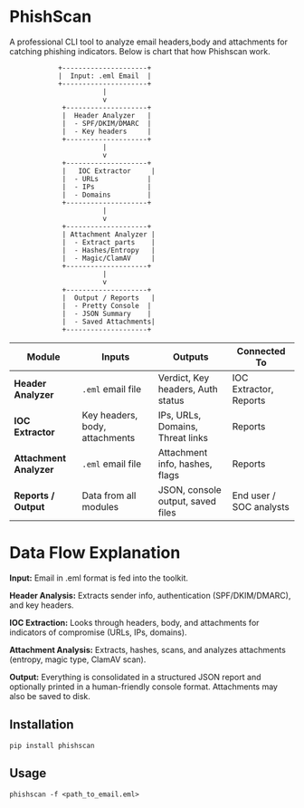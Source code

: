 # PhishScan

A professional CLI tool to analyze email headers,body and attachments for catching phishing indicators.
Below is chart that how Phishscan work.

                +---------------------+
                |  Input: .eml Email  |
                +---------------------+
                           |
                           v
                 +--------------------+
                 |  Header Analyzer   |
                 |  - SPF/DKIM/DMARC  |
                 |  - Key headers     |
                 +--------------------+
                           |
                           v
                 +--------------------+
                 |   IOC Extractor     |
                 |  - URLs            |
                 |  - IPs             |
                 |  - Domains         |
                 +--------------------+
                           |
                           v
                 +--------------------+
                 | Attachment Analyzer |
                 |  - Extract parts    |
                 |  - Hashes/Entropy   |
                 |  - Magic/ClamAV     |
                 +--------------------+
                           |
                           v
                 +--------------------+
                 |  Output / Reports   |
                 |  - Pretty Console  |
                 |  - JSON Summary    |
                 |  - Saved Attachments|
                 +--------------------+

| Module                  | Inputs                         | Outputs                           | Connected To            |
| ----------------------- | ------------------------------ | --------------------------------- | ----------------------- |
| **Header Analyzer**     | `.eml` email file              | Verdict, Key headers, Auth status | IOC Extractor, Reports  |
| **IOC Extractor**       | Key headers, body, attachments | IPs, URLs, Domains, Threat links  | Reports                 |
| **Attachment Analyzer** | `.eml` email file              | Attachment info, hashes, flags    | Reports                 |
| **Reports / Output**    | Data from all modules          | JSON, console output, saved files | End user / SOC analysts |



# Data Flow Explanation

**Input:** Email in .eml format is fed into the toolkit.

**Header Analysis:** Extracts sender info, authentication (SPF/DKIM/DMARC), and key headers.

**IOC Extraction:** Looks through headers, body, and attachments for indicators of compromise (URLs, IPs, domains).

**Attachment Analysis:** Extracts, hashes, scans, and analyzes attachments (entropy, magic type, ClamAV scan).

**Output:** Everything is consolidated in a structured JSON report and optionally printed in a human-friendly console format. Attachments may also be saved to disk.




## Installation

`pip install phishscan`

## Usage

`phishscan -f <path_to_email.eml>`
